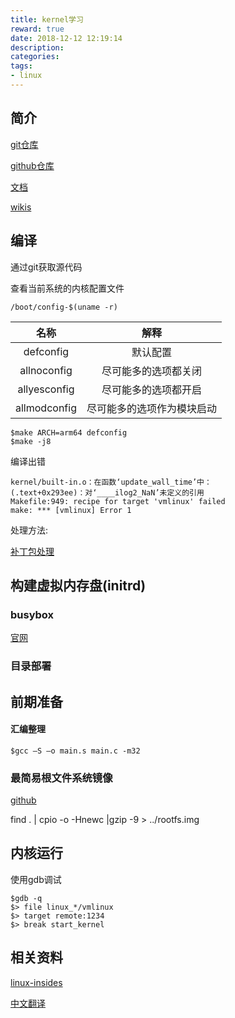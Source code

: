 ```yaml
---
title: kernel学习
reward: true
date: 2018-12-12 12:19:14
description:
categories:
tags:
- linux
---
```




## 简介
[git仓库](https://git.kernel.org/pub/scm/linux/kernel/git/torvalds/linux.git/)

[github仓库](https://github.com/torvalds/linux)

[文档](https://www.kernel.org/doc/html/latest/)

[wikis](https://www.wiki.kernel.org/)

## 编译

通过git获取源代码

查看当前系统的内核配置文件

```shell
/boot/config-$(uname -r)
```

|     名称     |            解释            |
| :----------: | :------------------------: |
|  defconfig   |          默认配置          |
| allnoconfig  |    尽可能多的选项都关闭    |
| allyesconfig |    尽可能多的选项都开启    |
| allmodconfig | 尽可能多的选项作为模块启动 |

```shell
$make ARCH=arm64 defconfig
$make -j8
```

编译出错

```shell
kernel/built-in.o：在函数‘update_wall_time’中：
(.text+0x293ee)：对‘____ilog2_NaN’未定义的引用
Makefile:949: recipe for target 'vmlinux' failed
make: *** [vmlinux] Error 1
```

处理方法:

[补丁包处理](https://blog.csdn.net/wlj1012/article/details/81626669)

## 构建虚拟内存盘(initrd)

### busybox

[官网](https://busybox.net/)



### 目录部署

## 前期准备

#### 汇编整理

```
$gcc –S –o main.s main.c -m32
```

### 最简易根文件系统镜像

[github](https://github.com/mengning/menu)

find . | cpio -o -Hnewc |gzip -9 > ../rootfs.img

## 内核运行

使用gdb调试

```shell
$gdb -q
$> file linux_*/vmlinux
$> target remote:1234
$> break start_kernel
```



## 相关资料

[linux-insides](https://0xax.gitbooks.io/linux-insides/content/index.html)

[中文翻译](https://xinqiu.gitbooks.io/linux-insides-cn/content/CONTRIBUTORS.html)

